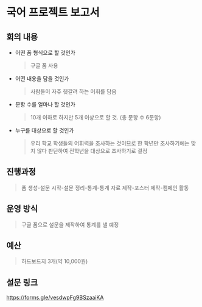 # 국어 프로젝트 보고서

## 회의 내용
- 어떤 폼 형식으로 할 것인가
	> 구글 폼 사용
- 어떤 내용을 담을 것인가
	> 사람들이 자주 헷갈려 하는 어휘를 담음
- 문항 수를 얼마나 할 것인가
	> 10개 이하로 하지만 5개 이상으로 할 것. (총 문항 수 6문항)
- 누구를 대상으로 할 것인가
	> 우리 학교 학생들의 어휘력을 조사하는 것이므로 한 학년만 조사하기에는 맞지 않다 판단하여 전학년을 대상으로 조사하기로 결정

## 진행과정
> 폼 생성-설문 시작-설문 정리-통계-통계 자료 제작-포스터 제작-캠페인 활동

## 운영 방식
> 구글 폼으로 설문을 제작하여 통계를 낼 예정

## 예산
> 하드보드지 3개(약 10,000원)  

## 설문 링크  
https://forms.gle/vesdwpFg9BSzaaiKA
